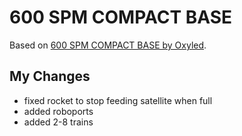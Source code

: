 # 600 SPM COMPACT BASE

Based on [600 SPM COMPACT BASE by Oxyled](https://www.reddit.com/r/factorio/comments/l8uggu/600_spm_compact_base/).

## My Changes

- fixed rocket to stop feeding satellite when full  
- added roboports
- added 2-8 trains